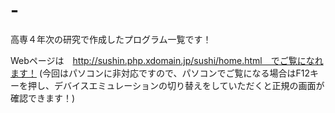 # -
高専４年次の研究で作成したプログラム一覧です！

Webページは　http://sushin.php.xdomain.jp/sushi/home.html　でご覧になれます！
(今回はパソコンに非対応ですので、パソコンでご覧になる場合はF12キーを押し、デバイスエミュレーションの切り替えをしていただくと正規の画面が確認できます！)
